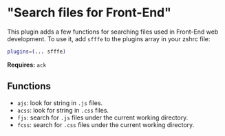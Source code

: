 # "Search files for Front-End"
This plugin adds a few functions for searching files used in Front-End web development.
To use it, add `sfffe` to the plugins array in your zshrc file:
```zsh
plugins=(... sfffe)
```
**Requires:** `ack`
## Functions
- `ajs`: look for string in `.js` files.
- `acss`: look for string in `.css` files.
- `fjs`: search for `.js` files under the current working directory.
- `fcss`: search for `.css` files under the current working directory.
